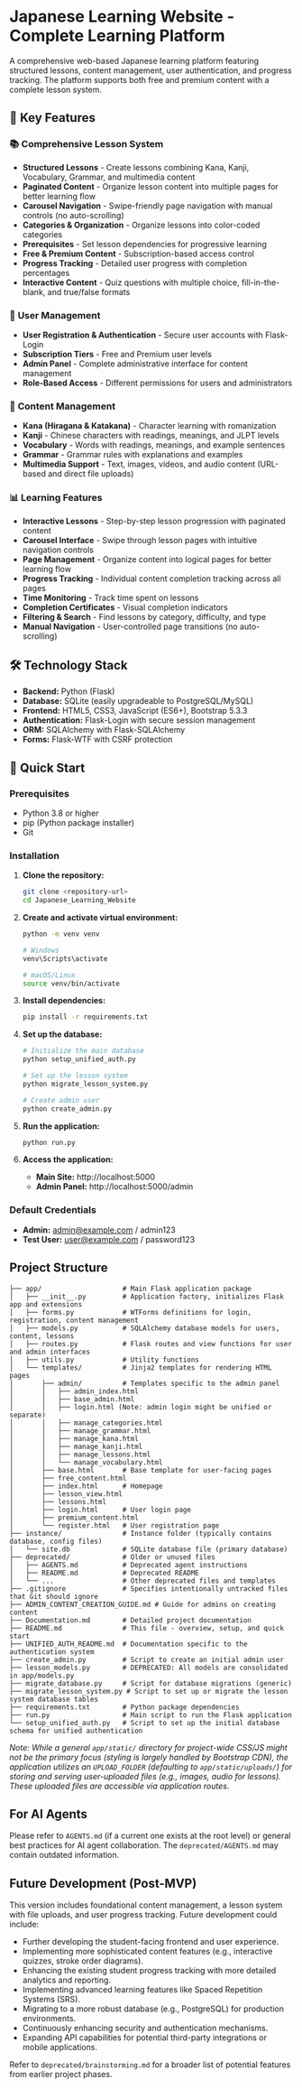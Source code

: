 # Japanese Learning Website - Complete Learning Platform

A comprehensive web-based Japanese learning platform featuring structured lessons, content management, user authentication, and progress tracking. The platform supports both free and premium content with a complete lesson system.

## 🌟 Key Features

### 📚 **Comprehensive Lesson System**
- **Structured Lessons** - Create lessons combining Kana, Kanji, Vocabulary, Grammar, and multimedia content
- **Paginated Content** - Organize lesson content into multiple pages for better learning flow
- **Carousel Navigation** - Swipe-friendly page navigation with manual controls (no auto-scrolling)
- **Categories & Organization** - Organize lessons into color-coded categories
- **Prerequisites** - Set lesson dependencies for progressive learning
- **Free & Premium Content** - Subscription-based access control
- **Progress Tracking** - Detailed user progress with completion percentages
- **Interactive Content** - Quiz questions with multiple choice, fill-in-the-blank, and true/false formats

### 👥 **User Management**
- **User Registration & Authentication** - Secure user accounts with Flask-Login
- **Subscription Tiers** - Free and Premium user levels
- **Admin Panel** - Complete administrative interface for content management
- **Role-Based Access** - Different permissions for users and administrators

### 📖 **Content Management**
- **Kana (Hiragana & Katakana)** - Character learning with romanization
- **Kanji** - Chinese characters with readings, meanings, and JLPT levels
- **Vocabulary** - Words with readings, meanings, and example sentences
- **Grammar** - Grammar rules with explanations and examples
- **Multimedia Support** - Text, images, videos, and audio content (URL-based and direct file uploads)

### 📊 **Learning Features**
- **Interactive Lessons** - Step-by-step lesson progression with paginated content
- **Carousel Interface** - Swipe through lesson pages with intuitive navigation controls
- **Page Management** - Organize content into logical pages for better learning flow
- **Progress Tracking** - Individual content completion tracking across all pages
- **Time Monitoring** - Track time spent on lessons
- **Completion Certificates** - Visual completion indicators
- **Filtering & Search** - Find lessons by category, difficulty, and type
- **Manual Navigation** - User-controlled page transitions (no auto-scrolling)

## 🛠️ Technology Stack

- **Backend:** Python (Flask)
- **Database:** SQLite (easily upgradeable to PostgreSQL/MySQL)
- **Frontend:** HTML5, CSS3, JavaScript (ES6+), Bootstrap 5.3.3
- **Authentication:** Flask-Login with secure session management
- **ORM:** SQLAlchemy with Flask-SQLAlchemy
- **Forms:** Flask-WTF with CSRF protection

## 🚀 Quick Start

### Prerequisites
- Python 3.8 or higher
- pip (Python package installer)
- Git

### Installation

1. **Clone the repository:**
   ```bash
   git clone <repository-url>
   cd Japanese_Learning_Website
   ```

2. **Create and activate virtual environment:**
   ```bash
   python -m venv venv
   
   # Windows
   venv\Scripts\activate
   
   # macOS/Linux
   source venv/bin/activate
   ```

3. **Install dependencies:**
   ```bash
   pip install -r requirements.txt
   ```

4. **Set up the database:**
   ```bash
   # Initialize the main database
   python setup_unified_auth.py
   
   # Set up the lesson system
   python migrate_lesson_system.py
   
   # Create admin user
   python create_admin.py
   ```

5. **Run the application:**
   ```bash
   python run.py
   ```

6. **Access the application:**
   - **Main Site:** http://localhost:5000
   - **Admin Panel:** http://localhost:5000/admin

### Default Credentials
- **Admin:** admin@example.com / admin123
- **Test User:** user@example.com / password123

## Project Structure

```
├── app/                    # Main Flask application package
│   ├── __init__.py         # Application factory, initializes Flask app and extensions
│   ├── forms.py            # WTForms definitions for login, registration, content management
│   ├── models.py           # SQLAlchemy database models for users, content, lessons
│   ├── routes.py           # Flask routes and view functions for user and admin interfaces
│   ├── utils.py            # Utility functions
│   └── templates/          # Jinja2 templates for rendering HTML pages
│       ├── admin/          # Templates specific to the admin panel
│       │   ├── admin_index.html
│       │   ├── base_admin.html
│       │   ├── login.html (Note: admin login might be unified or separate)
│       │   ├── manage_categories.html
│       │   ├── manage_grammar.html
│       │   ├── manage_kana.html
│       │   ├── manage_kanji.html
│       │   ├── manage_lessons.html
│       │   └── manage_vocabulary.html
│       ├── base.html       # Base template for user-facing pages
│       ├── free_content.html
│       ├── index.html      # Homepage
│       ├── lesson_view.html
│       ├── lessons.html
│       ├── login.html      # User login page
│       ├── premium_content.html
│       └── register.html   # User registration page
├── instance/               # Instance folder (typically contains database, config files)
│   └── site.db             # SQLite database file (primary database)
├── deprecated/             # Older or unused files
│   ├── AGENTS.md           # Deprecated agent instructions
│   ├── README.md           # Deprecated README
│   └── ...                 # Other deprecated files and templates
├── .gitignore              # Specifies intentionally untracked files that Git should ignore
├── ADMIN_CONTENT_CREATION_GUIDE.md # Guide for admins on creating content
├── Documentation.md        # Detailed project documentation
├── README.md               # This file - overview, setup, and quick start
├── UNIFIED_AUTH_README.md  # Documentation specific to the authentication system
├── create_admin.py         # Script to create an initial admin user
├── lesson_models.py        # DEPRECATED: All models are consolidated in app/models.py
├── migrate_database.py     # Script for database migrations (generic)
├── migrate_lesson_system.py # Script to set up or migrate the lesson system database tables
├── requirements.txt        # Python package dependencies
├── run.py                  # Main script to run the Flask application
└── setup_unified_auth.py   # Script to set up the initial database schema for unified authentication
```
*Note: While a general `app/static/` directory for project-wide CSS/JS might not be the primary focus (styling is largely handled by Bootstrap CDN), the application utilizes an `UPLOAD_FOLDER` (defaulting to `app/static/uploads/`) for storing and serving user-uploaded files (e.g., images, audio for lessons). These uploaded files are accessible via application routes.*

## For AI Agents

Please refer to `AGENTS.md` (if a current one exists at the root level) or general best practices for AI agent collaboration. The `deprecated/AGENTS.md` may contain outdated information.

## Future Development (Post-MVP)

This version includes foundational content management, a lesson system with file uploads, and user progress tracking. Future development could include:
*   Further developing the student-facing frontend and user experience.
*   Implementing more sophisticated content features (e.g., interactive quizzes, stroke order diagrams).
*   Enhancing the existing student progress tracking with more detailed analytics and reporting.
*   Implementing advanced learning features like Spaced Repetition Systems (SRS).
*   Migrating to a more robust database (e.g., PostgreSQL) for production environments.
*   Continuously enhancing security and authentication mechanisms.
*   Expanding API capabilities for potential third-party integrations or mobile applications.

Refer to `deprecated/brainstorming.md` for a broader list of potential features from earlier project phases.
